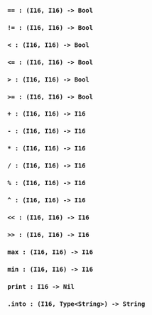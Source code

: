 <link rel="stylesheet" type="text/css" href="styles.css">

### `== : (I16, I16) -> Bool`

### `!= : (I16, I16) -> Bool`

### `< : (I16, I16) -> Bool`

### `<= : (I16, I16) -> Bool`

### `> : (I16, I16) -> Bool`

### `>= : (I16, I16) -> Bool`

### `+ : (I16, I16) -> I16`

### `- : (I16, I16) -> I16`

### `* : (I16, I16) -> I16`

### `/ : (I16, I16) -> I16`

### `% : (I16, I16) -> I16`

### `^ : (I16, I16) -> I16`

### `<< : (I16, I16) -> I16`

### `>> : (I16, I16) -> I16`

### `max : (I16, I16) -> I16`

### `min : (I16, I16) -> I16`

### `print : I16 -> Nil`

### `.into : (I16, Type<String>) -> String`
